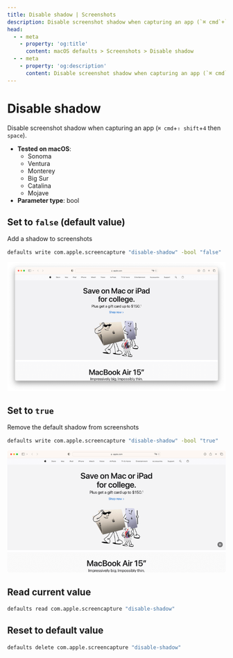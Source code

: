 ```yaml
---
title: Disable shadow | Screenshots
description: Disable screenshot shadow when capturing an app (`⌘ cmd`+`⇧ shift`+`4` then `space`).
head:
  - - meta
    - property: 'og:title'
      content: macOS defaults > Screenshots > Disable shadow
  - - meta
    - property: 'og:description'
      content: Disable screenshot shadow when capturing an app (`⌘ cmd`+`⇧ shift`+`4` then `space`).
---
```


# Disable shadow

Disable screenshot shadow when capturing an app (`⌘ cmd`+`⇧ shift`+`4` then `space`).

- **Tested on macOS**:
  - Sonoma
  - Ventura
  - Monterey
  - Big Sur
  - Catalina
  - Mojave
- **Parameter type**: bool

## Set to `false` (default value)

Add a shadow to screenshots

```bash
defaults write com.apple.screencapture "disable-shadow" -bool "false"
```

<img
  src="./images/disable-shadow/false.png"
  alt="Example output with value set to false"
  width="740" height="574" style="height: auto"
/>

## Set to `true`

Remove the default shadow from screenshots

```bash
defaults write com.apple.screencapture "disable-shadow" -bool "true"
```

<img
  src="./images/disable-shadow/true.png"
  alt="Example output with value set to true"
  width="740" height="550" style="height: auto"
/>

## Read current value

```bash
defaults read com.apple.screencapture "disable-shadow"
```

## Reset to default value

```bash
defaults delete com.apple.screencapture "disable-shadow"
```
